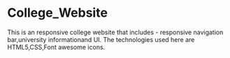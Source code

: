 # College_Website
This is an responsive college website that includes - responsive navigation bar,university informationand UI. The technologies used here are HTML5,CSS,Font awesome icons.
